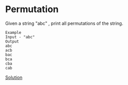 # Permutation

Given a string "abc" , print all permutations of the string.

``` 
Example
Input - "abc"
Output 
abc
acb
bac
bca
cba
cab
```

[Solution](./src/Main.java)